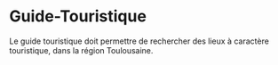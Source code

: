 # Guide-Touristique

Le guide touristique doit permettre de rechercher des lieux à caractère touristique, dans la région Toulousaine.
